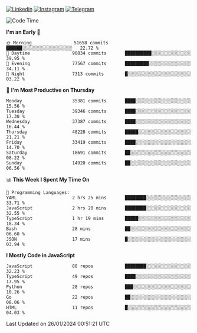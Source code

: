 [![Linkedin](https://img.shields.io/badge/-Archie-blue?style=flat-square&labelColor=gray&logo=Linkedin&logoColor=white&link=https://www.linkedin.com/in/archisdi)](https://www.linkedin.com/in/archisdi)
[![Instagram](https://img.shields.io/badge/-@archisdi-orange?style=flat-square&labelColor=gray&logo=Instagram&logoColor=white&link=https://www.instagram.com/archisdi)](https://www.instagram.com/archisdi)
[![Telegram](https://img.shields.io/badge/-aai-informational?style=flat-square&labelColor=gray&logo=telegram&logoColor=white&link=https://t.me/archisdi)](https://t.me/archisdi)

<!--START_SECTION:waka-->
![Code Time](http://img.shields.io/badge/Code%20Time-2%2C506%20hrs%2049%20mins-blue)

**I'm an Early 🐤** 

```text
🌞 Morning                51658 commits       ██████░░░░░░░░░░░░░░░░░░░   22.72 % 
🌆 Daytime                90834 commits       ██████████░░░░░░░░░░░░░░░   39.95 % 
🌃 Evening                77567 commits       █████████░░░░░░░░░░░░░░░░   34.11 % 
🌙 Night                  7313 commits        █░░░░░░░░░░░░░░░░░░░░░░░░   03.22 % 
```
📅 **I'm Most Productive on Thursday** 

```text
Monday                   35381 commits       ████░░░░░░░░░░░░░░░░░░░░░   15.56 % 
Tuesday                  39346 commits       ████░░░░░░░░░░░░░░░░░░░░░   17.30 % 
Wednesday                37387 commits       ████░░░░░░░░░░░░░░░░░░░░░   16.44 % 
Thursday                 48228 commits       █████░░░░░░░░░░░░░░░░░░░░   21.21 % 
Friday                   33419 commits       ████░░░░░░░░░░░░░░░░░░░░░   14.70 % 
Saturday                 18691 commits       ██░░░░░░░░░░░░░░░░░░░░░░░   08.22 % 
Sunday                   14920 commits       ██░░░░░░░░░░░░░░░░░░░░░░░   06.56 % 
```


📊 **This Week I Spent My Time On** 

```text
💬 Programming Languages: 
YAML                     2 hrs 25 mins       ████████░░░░░░░░░░░░░░░░░   33.71 % 
JavaScript               2 hrs 20 mins       ████████░░░░░░░░░░░░░░░░░   32.55 % 
TypeScript               1 hr 19 mins        █████░░░░░░░░░░░░░░░░░░░░   18.34 % 
Bash                     28 mins             ██░░░░░░░░░░░░░░░░░░░░░░░   06.60 % 
JSON                     17 mins             █░░░░░░░░░░░░░░░░░░░░░░░░   03.94 % 
```

**I Mostly Code in JavaScript** 

```text
JavaScript               88 repos            ████████░░░░░░░░░░░░░░░░░   32.23 % 
TypeScript               49 repos            ████░░░░░░░░░░░░░░░░░░░░░   17.95 % 
Python                   28 repos            ███░░░░░░░░░░░░░░░░░░░░░░   10.26 % 
Go                       22 repos            ██░░░░░░░░░░░░░░░░░░░░░░░   08.06 % 
HTML                     11 repos            █░░░░░░░░░░░░░░░░░░░░░░░░   04.03 % 
```




 Last Updated on 26/01/2024 00:51:21 UTC
<!--END_SECTION:waka-->